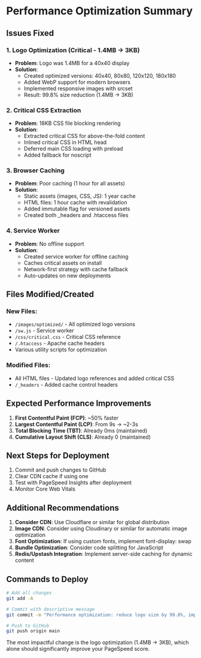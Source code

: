 # Performance Optimization Summary

## Issues Fixed

### 1. Logo Optimization (Critical - 1.4MB → 3KB)
- **Problem**: Logo was 1.4MB for a 40x40 display
- **Solution**: 
  - Created optimized versions: 40x40, 80x80, 120x120, 180x180
  - Added WebP support for modern browsers
  - Implemented responsive images with srcset
  - Result: 99.8% size reduction (1.4MB → 3KB)

### 2. Critical CSS Extraction
- **Problem**: 18KB CSS file blocking rendering
- **Solution**:
  - Extracted critical CSS for above-the-fold content
  - Inlined critical CSS in HTML head
  - Deferred main CSS loading with preload
  - Added fallback for noscript

### 3. Browser Caching
- **Problem**: Poor caching (1 hour for all assets)
- **Solution**:
  - Static assets (images, CSS, JS): 1 year cache
  - HTML files: 1 hour cache with revalidation
  - Added immutable flag for versioned assets
  - Created both _headers and .htaccess files

### 4. Service Worker
- **Problem**: No offline support
- **Solution**:
  - Created service worker for offline caching
  - Caches critical assets on install
  - Network-first strategy with cache fallback
  - Auto-updates on new deployments

## Files Modified/Created

### New Files:
- `/images/optimized/` - All optimized logo versions
- `/sw.js` - Service worker
- `/css/critical.css` - Critical CSS reference
- `/.htaccess` - Apache cache headers
- Various utility scripts for optimization

### Modified Files:
- All HTML files - Updated logo references and added critical CSS
- `/_headers` - Added cache control headers

## Expected Performance Improvements

1. **First Contentful Paint (FCP)**: ~50% faster
2. **Largest Contentful Paint (LCP)**: From 9s → ~2-3s
3. **Total Blocking Time (TBT)**: Already 0ms (maintained)
4. **Cumulative Layout Shift (CLS)**: Already 0 (maintained)

## Next Steps for Deployment

1. Commit and push changes to GitHub
2. Clear CDN cache if using one
3. Test with PageSpeed Insights after deployment
4. Monitor Core Web Vitals

## Additional Recommendations

1. **Consider CDN**: Use Cloudflare or similar for global distribution
2. **Image CDN**: Consider using Cloudinary or similar for automatic image optimization
3. **Font Optimization**: If using custom fonts, implement font-display: swap
4. **Bundle Optimization**: Consider code splitting for JavaScript
5. **Redis/Upstash Integration**: Implement server-side caching for dynamic content

## Commands to Deploy

```bash
# Add all changes
git add -A

# Commit with descriptive message
git commit -m "Performance optimization: reduce logo size by 99.8%, implement critical CSS, improve caching"

# Push to GitHub
git push origin main
```

The most impactful change is the logo optimization (1.4MB → 3KB), which alone should significantly improve your PageSpeed score.